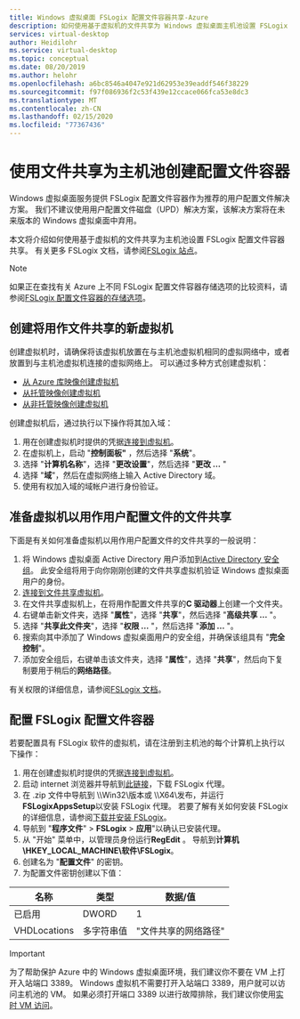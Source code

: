 ```yaml
---
title: Windows 虚拟桌面 FSLogix 配置文件容器共享-Azure
description: 如何使用基于虚拟机的文件共享为 Windows 虚拟桌面主机池设置 FSLogix 配置文件容器。
services: virtual-desktop
author: Heidilohr
ms.service: virtual-desktop
ms.topic: conceptual
ms.date: 08/20/2019
ms.author: helohr
ms.openlocfilehash: a6bc8546a4047e921d62953e39eaddf546f38229
ms.sourcegitcommit: f97f086936f2c53f439e12ccace066fca53e8dc3
ms.translationtype: MT
ms.contentlocale: zh-CN
ms.lasthandoff: 02/15/2020
ms.locfileid: "77367436"
---
```

# <a name="create-a-profile-container-for-a-host-pool-using-a-file-share"></a>使用文件共享为主机池创建配置文件容器

Windows 虚拟桌面服务提供 FSLogix 配置文件容器作为推荐的用户配置文件解决方案。 我们不建议使用用户配置文件磁盘（UPD）解决方案，该解决方案将在未来版本的 Windows 虚拟桌面中弃用。

本文将介绍如何使用基于虚拟机的文件共享为主机池设置 FSLogix 配置文件容器共享。 有关更多 FSLogix 文档，请参阅[FSLogix 站点](https://docs.fslogix.com/)。

>[!NOTE]
>如果正在查找有关 Azure 上不同 FSLogix 配置文件容器存储选项的比较资料，请参阅[FSLogix 配置文件容器的存储选项](store-fslogix-profile.md)。

## <a name="create-a-new-virtual-machine-that-will-act-as-a-file-share"></a>创建将用作文件共享的新虚拟机

创建虚拟机时，请确保将该虚拟机放置在与主机池虚拟机相同的虚拟网络中，或者放置到与主机池虚拟机连接的虚拟网络上。 可以通过多种方式创建虚拟机：

- [从 Azure 库映像创建虚拟机](../virtual-machines/windows/quick-create-portal.md#create-virtual-machine)
- [从托管映像创建虚拟机](../virtual-machines/windows/create-vm-generalized-managed.md)
- [从非托管映像创建虚拟机](https://github.com/Azure/azure-quickstart-templates/tree/master/101-vm-from-user-image)

创建虚拟机后，通过执行以下操作将其加入域：

1. 用在创建虚拟机时提供的凭据[连接到虚拟机](../virtual-machines/windows/quick-create-portal.md#connect-to-virtual-machine)。
2. 在虚拟机上，启动 "**控制面板"** ，然后选择 "**系统**"。
3. 选择 "**计算机名称**"，选择 "**更改设置**"，然后选择 "**更改 ...** "
4. 选择 "**域**"，然后在虚拟网络上输入 Active Directory 域。
5. 使用有权加入域的域帐户进行身份验证。

## <a name="prepare-the-virtual-machine-to-act-as-a-file-share-for-user-profiles"></a>准备虚拟机以用作用户配置文件的文件共享

下面是有关如何准备虚拟机以用作用户配置文件的文件共享的一般说明：

1. 将 Windows 虚拟桌面 Active Directory 用户添加到[Active Directory 安全组](/windows/security/identity-protection/access-control/active-directory-security-groups/)。 此安全组将用于向你刚刚创建的文件共享虚拟机验证 Windows 虚拟桌面用户的身份。
2. [连接到文件共享虚拟机](../virtual-machines/windows/quick-create-portal.md#connect-to-virtual-machine)。
3. 在文件共享虚拟机上，在将用作配置文件共享的**C 驱动器**上创建一个文件夹。
4. 右键单击新文件夹，选择 "**属性**"，选择 "**共享**"，然后选择 "**高级共享 ...** "。
5. 选择 "**共享此文件夹**"，选择 "**权限 ...** "，然后选择 "**添加 ...** "。
6. 搜索向其中添加了 Windows 虚拟桌面用户的安全组，并确保该组具有 "**完全控制**"。
7. 添加安全组后，右键单击该文件夹，选择 "**属性**"，选择 "**共享**"，然后向下复制要用于稍后的**网络路径**。

有关权限的详细信息，请参阅[FSLogix 文档](/fslogix/fslogix-storage-config-ht/)。

## <a name="configure-the-fslogix-profile-container"></a>配置 FSLogix 配置文件容器

若要配置具有 FSLogix 软件的虚拟机，请在注册到主机池的每个计算机上执行以下操作：

1. 用在创建虚拟机时提供的凭据[连接到虚拟机](../virtual-machines/windows/quick-create-portal.md#connect-to-virtual-machine)。
2. 启动 internet 浏览器并导航到[此链接](https://go.microsoft.com/fwlink/?linkid=2084562)，下载 FSLogix 代理。
3. 在 .zip 文件中导航到 \\\\Win32\\版本或 \\\\X64\\发布，并运行**FSLogixAppsSetup**以安装 FSLogix 代理。  若要了解有关如何安装 FSLogix 的详细信息，请参阅[下载并安装 FSLogix](/fslogix/install-ht/)。
4. 导航到 "**程序文件**" > **FSLogix** > **应用**"以确认已安装代理。
5. 从 "开始" 菜单中，以管理员身份运行**RegEdit** 。 导航到**计算机\\HKEY_LOCAL_MACHINE\\软件\\FSLogix**。
6. 创建名为 "**配置文件**" 的密钥。
7. 为配置文件密钥创建以下值：

| 名称                | 类型               | 数据/值                        |
|---------------------|--------------------|-----------------------------------|
| 已启用             | DWORD              | 1                                 |
| VHDLocations        | 多字符串值 | "文件共享的网络路径"     |

>[!IMPORTANT]
>为了帮助保护 Azure 中的 Windows 虚拟桌面环境，我们建议你不要在 VM 上打开入站端口 3389。 Windows 虚拟机不需要打开入站端口 3389，用户就可以访问主机池的 VM。 如果必须打开端口 3389 以进行故障排除，我们建议你使用[实时 VM 访问](../security-center/security-center-just-in-time.md)。
